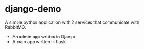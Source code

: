 # django-demo

A simple python application with 2 services that communicate with RabbitMQ.

- An admin app written in Django
- A main app wirtten in flask
